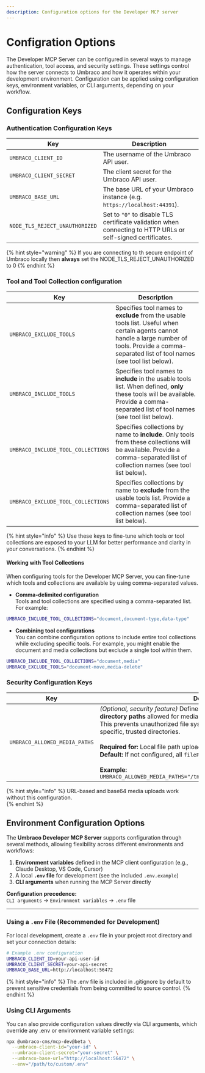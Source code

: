 ```yaml
---
description: Configuration options for the Developer MCP server
---
```


# Configration Options

The Developer MCP Server can be configured in several ways to manage authentication, tool access, and security settings. These settings control how the server connects to Umbraco and how it operates within your development environment. Configuration can be applied using configuration keys, environment variables, or CLI arguments, depending on your workflow.

## Configuration Keys

### Authentication Configuration Keys

| Key | Description |
| --- | --- |
| `UMBRACO_CLIENT_ID` | The username of the Umbraco API user. |
| `UMBRACO_CLIENT_SECRET` | The client secret for the Umbraco API user. |
| `UMBRACO_BASE_URL` | The base URL of your Umbraco instance (e.g. `https://localhost:44391`). |
| `NODE_TLS_REJECT_UNAUTHORIZED` | Set to `"0"` to disable TLS certificate validation when connecting to HTTP URLs or self-signed certificates. |

{% hint style="warning" %}
If you are connecting to th secure endpoint of Umbraco locally then **always** set the NODE_TLS_REJECT_UNAUTHORIZED to 0
{% endhint %}

### Tool and Tool Collection configuration

| Key | Description |
| --- | --- |
| `UMBRACO_EXCLUDE_TOOLS` | Specifies tool names to **exclude** from the usable tools list. Useful when certain agents cannot handle a large number of tools. Provide a comma-separated list of tool names (see tool list below). |
| `UMBRACO_INCLUDE_TOOLS` | Specifies tool names to **include** in the usable tools list. When defined, **only** these tools will be available. Provide a comma-separated list of tool names (see tool list below). |
| `UMBRACO_INCLUDE_TOOL_COLLECTIONS` | Specifies collections by name to **include**. Only tools from these collections will be available. Provide a comma-separated list of collection names (see tool list below). |
| `UMBRACO_EXCLUDE_TOOL_COLLECTIONS` | Specifies collections by name to **exclude** from the usable tools list. Provide a comma-separated list of collection names (see tool list below). |

{% hint style="info" %}
Use these keys to fine-tune which tools or tool collections are exposed to your LLM for better performance and clarity in your conversations.
{% endhint %}

#### Working with Tool Collections

When configuring tools for the Developer MCP Server, you can fine-tune which tools and collections are available by using comma-separated values.

- **Comma-delimited configuration**  
Tools and tool collections are specified using a comma-separated list.
For example:
```bash
UMBRACO_INCLUDE_TOOL_COLLECTIONS="document,document-type,data-type"
```

- **Combining tool configurations**  
You can combine configuration options to include entire tool collections while excluding specific tools.
For example, you might enable the document and media collections but exclude a single tool within them.

```bash
UMBRACO_INCLUDE_TOOL_COLLECTIONS="document,media"
UMBRACO_EXCLUDE_TOOLS="document-move,media-delete"
```

### Security Configuration Keys

| Key | Description |
| --- | --- |
| `UMBRACO_ALLOWED_MEDIA_PATHS` | *(Optional, security feature)* Defines a **comma-separated list of absolute directory paths** allowed for media uploads using the `filePath` source type. This prevents unauthorized file system access by restricting uploads to specific, trusted directories. <br><br> **Required for:** Local file path uploads <br> **Default:** If not configured, all `filePath` uploads are rejected with an error. <br><br> **Example:** <br> `UMBRACO_ALLOWED_MEDIA_PATHS="/tmp/uploads,/var/media,/home/user/assets"` |

{% hint style="info" %}
URL-based and base64 media uploads work without this configuration.  
{% endhint %}


## Environment Configuration Options

The **Umbraco Developer MCP Server** supports configuration through several methods, allowing flexibility across different environments and workflows:

1. **Environment variables** defined in the MCP client configuration (e.g., Claude Desktop, VS Code, Cursor)  
2. A local **`.env` file** for development (see the included `.env.example`)  
3. **CLI arguments** when running the MCP Server directly  

**Configuration precedence:**  
`CLI arguments` → `Environment variables` → `.env` file  

---

### Using a `.env` File (Recommended for Development)

For local development, create a `.env` file in your project root directory and set your connection details:

```bash
# Example .env configuration
UMBRACO_CLIENT_ID=your-api-user-id
UMBRACO_CLIENT_SECRET=your-api-secret
UMBRACO_BASE_URL=http://localhost:56472
```

{% hint style="info" %}
The .env file is included in .gitignore by default to prevent sensitive credentials from being committed to source control.
{% endhint %}

### Using CLI Arguments

You can also provide configuration values directly via CLI arguments, which override any .env or environment variable settings:

```bash
npx @umbraco-cms/mcp-dev@beta \
  --umbraco-client-id="your-id" \
  --umbraco-client-secret="your-secret" \
  --umbraco-base-url="http://localhost:56472" \
  --env="/path/to/custom/.env"
```